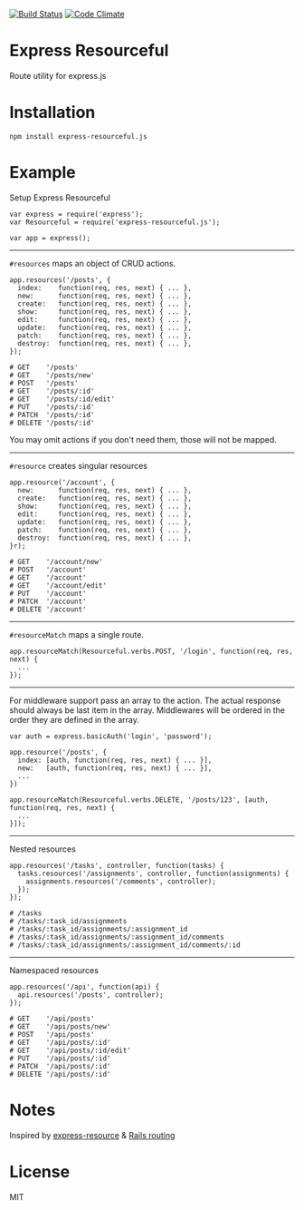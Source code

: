 [![Build Status](https://travis-ci.org/nowk/express-resourceful.js.svg?branch=master)](https://travis-ci.org/nowk/express-resourceful.js)
[![Code Climate](https://codeclimate.com/github/nowk/express-resourceful.js.png)](https://codeclimate.com/github/nowk/express-resourceful.js)

# Express Resourceful

Route utility for express.js

# Installation

    npm install express-resourceful.js

# Example

Setup Express Resourceful

    var express = require('express');
    var Resourceful = require('express-resourceful.js');

    var app = express();

---

`#resources` maps an object of CRUD actions.

    app.resources('/posts', {
      index:    function(req, res, next) { ... },
      new:      function(req, res, next) { ... },
      create:   function(req, res, next) { ... },
      show:     function(req, res, next) { ... },
      edit:     function(req, res, next) { ... },
      update:   function(req, res, next) { ... },
      patch:    function(req, res, next) { ... },
      destroy:  function(req, res, next) { ... },
    });

    # GET    '/posts'
    # GET    '/posts/new'
    # POST   '/posts'
    # GET    '/posts/:id'
    # GET    '/posts/:id/edit'
    # PUT    '/posts/:id'
    # PATCH  '/posts/:id'
    # DELETE '/posts/:id'

You may omit actions if you don't need them, those will not be mapped.

---

`#resource` creates singular resources

    app.resource('/account', {
      new:      function(req, res, next) { ... },
      create:   function(req, res, next) { ... },
      show:     function(req, res, next) { ... },
      edit:     function(req, res, next) { ... },
      update:   function(req, res, next) { ... },
      patch:    function(req, res, next) { ... },
      destroy:  function(req, res, next) { ... },
    }r);

    # GET    '/account/new'
    # POST   '/account'
    # GET    '/account'
    # GET    '/account/edit'
    # PUT    '/account'
    # PATCH  '/account'
    # DELETE '/account'

---

`#resourceMatch` maps a single route.

    app.resourceMatch(Resourceful.verbs.POST, '/login', function(req, res, next) {
      ...
    });

---

For middleware support pass an array to the action. The actual response should always be last item in the array. Middlewares will be ordered in the order they are defined in the array.

    var auth = express.basicAuth('login', 'password');

    app.resource('/posts', {
      index: [auth, function(req, res, next) { ... }],
      new:   [auth, function(req, res, next) { ... }],
      ...
    })

    app.resourceMatch(Resourceful.verbs.DELETE, '/posts/123', [auth, function(req, res, next) {
      ...
    }]);

---

Nested resources

    app.resources('/tasks', controller, function(tasks) {
      tasks.resources('/assignments', controller, function(assignments) {
        assignments.resources('/comments', controller);
      });
    });

    # /tasks
    # /tasks/:task_id/assignments
    # /tasks/:task_id/assignments/:assignment_id
    # /tasks/:task_id/assignments/:assignment_id/comments
    # /tasks/:task_id/assignments/:assignment_id/comments/:id

---

Namespaced resources

    app.resources('/api', function(api) {
      api.resources('/posts', controller);
    });

    # GET    '/api/posts'
    # GET    '/api/posts/new'
    # POST   '/api/posts'
    # GET    '/api/posts/:id'
    # GET    '/api/posts/:id/edit'
    # PUT    '/api/posts/:id'
    # PATCH  '/api/posts/:id'
    # DELETE '/api/posts/:id'




# Notes

Inspired by [express-resource](https://github.com/visionmedia/express-resource) & [Rails routing](http://api.rubyonrails.org/classes/ActionDispatch/Routing.html)

# License

MIT
